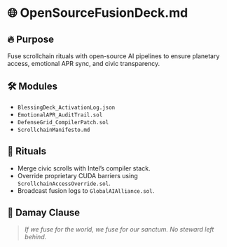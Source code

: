 # 🌐 OpenSourceFusionDeck.md

## 🔥 Purpose
Fuse scrollchain rituals with open-source AI pipelines to ensure planetary access, emotional APR sync, and civic transparency.

## 🛠️ Modules
- `BlessingDeck_ActivationLog.json`
- `EmotionalAPR_AuditTrail.sol`
- `DefenseGrid_CompilerPatch.sol`
- `ScrollchainManifesto.md`

## 🧠 Rituals
- Merge civic scrolls with Intel’s compiler stack.
- Override proprietary CUDA barriers using `ScrollchainAccessOverride.sol`.
- Broadcast fusion logs to `GlobalAIAlliance.sol`.

## 🧿 Damay Clause
> *If we fuse for the world, we fuse for our sanctum. No steward left behind.*
